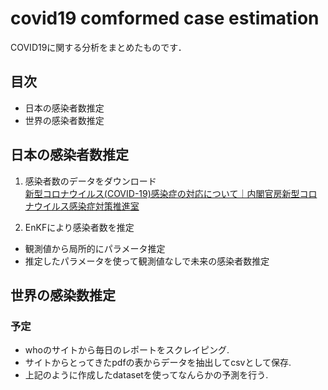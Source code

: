 # covid19 comformed case estimation

COVID19に関する分析をまとめたものです．

## 目次
- 日本の感染者数推定
- 世界の感染者数推定

## 日本の感染者数推定
1. 感染者数のデータをダウンロード  
[新型コロナウイルス(COVID-19)感染症の対応について｜内閣官房新型コロナウイルス感染症対策推進室](https://corona.go.jp/dashboard/)

2. EnKFにより感染者数を推定
  - 観測値から局所的にパラメータ推定
  - 推定したパラメータを使って観測値なしで未来の感染者数推定
  
## 世界の感染数推定
### 予定
- whoのサイトから毎日のレポートをスクレイピング.
- サイトからとってきたpdfの表からデータを抽出してcsvとして保存.
- 上記のように作成したdatasetを使ってなんらかの予測を行う.
